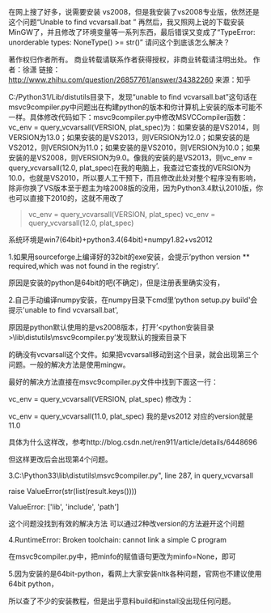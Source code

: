 在网上搜了好多，说需要安装 vs2008，但是我安装了vs2008专业版，依然还是这个问题“Unable to find vcvarsall.bat ”
再然后，我又照网上说的下载安装MinGW了，并且修改了环境变量等一系列东西，最后错误又变成了“TypeError: unorderable types: NoneType() >= str()”
请问这个到底该怎么解决？

著作权归作者所有。
商业转载请联系作者获得授权，非商业转载请注明出处。
作者：徐潇
链接：http://www.zhihu.com/question/26857761/answer/34382260
来源：知乎

C:/Python31/Lib/distutils目录下，发现“unable to find vcvarsall.bat”这句话在msvc9compiler.py中问题出在构建python的版本和你计算机上安装的版本可能不一样。具体修改代码如下：msvc9compiler.py中修改MSVCCompiler函数：vc_env = query_vcvarsall(VERSION, plat_spec)为：如果安装的是VS2014，则VERSION为13.0；如果安装的是VS2013，则VERSION为12.0；如果安装的是VS2012，则VERSION为11.0；如果安装的是VS2010，则VERSION为10.0；如果安装的是VS2008，则VERSION为9.0。像我的安装的是VS2013，则vc_env = query_vcvarsall(12.0, plat_spec)在我的电脑上，我查过它查找的VERSION为10.0，也就是VS2010，所以要人工干预下，而且修改此处对整个程序没有影响，除非你换了VS版本至于题主为啥2008版的没用，因为Python3.4默认2010版，你也可以直接下2010的，这就不用改了

>vc_env = query_vcvarsall(VERSION, plat_spec)
vc_env = query_vcvarsall(12.0, plat_spec)


系统环境是win7(64bit)+python3.4(64bit)+numpy1.82+vs2012

1.如果用sourceforge上编译好的32bit的exe安装，会提示‘python version ** required,which was not found in the registry’.

原因是安装的python是64bit的吧(不确定)，但是注册表里确实没有，

2.自己手动编译numpy安装，在numpy目录下cmd里‘python setup.py build'会提示'unable to find vcvarsall.bat',

原因是python默认使用的是vs2008版本，打开‘<python安装目录>\lib\distutils\msvc9compiler.py’发现默认的搜索目录下

的确没有vcvarsall这个文件。如果把vcvarsall移动到这个目录，就会出现第三个问题。一般的解决方法是使用mingw。

最好的解决方法直接在msvc9compiler.py文件中找到下面这一行：

vc_env = query_vcvarsall(VERSION, plat_spec)
修改为：

vc_env = query_vcvarsall(11.0, plat_spec)
我的是vs2012 对应的version就是11.0

具体为什么这样改，参考http://blog.csdn.net/ren911/article/details/6448696

但这样更改后会出现第4个问题。

3.C:\Python33\lib\distutils\msvc9compiler.py", line 287, in query_vcvarsall

raise ValueError(str(list(result.keys())))

ValueError: ['lib', 'include', 'path']

这个问题没找到有效的解决方法 可以通过2种改version的方法避开这个问题

4.RuntimeError: Broken toolchain: cannot link a simple C program

在msvc9compiler.py中，把minfo的赋值语句更改为minfo=None，即可

5.因为安装的是64bit-python，看网上大家安装nltk各种问题，官网也不建议使用64bit python，

所以查了不少的安装教程，但是出乎意料build和install没出现任何问题。